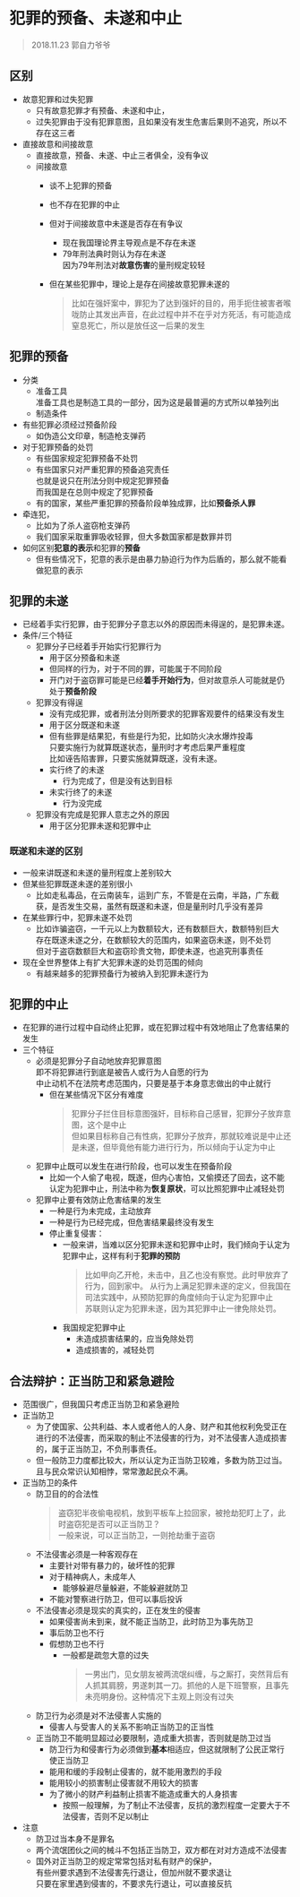 # 犯罪的预备、未遂和中止
> 2018.11.23 郭自力爷爷
## 区别
* 故意犯罪和过失犯罪
	* 只有故意犯罪才有预备、未遂和中止，  
	* 过失犯罪由于没有犯罪意图，且如果没有发生危害后果则不追究，所以不存在这三者  
* 直接故意和间接故意  
	* 直接故意，预备、未遂、中止三者俱全，没有争议  
	* 间接故意  
		* 谈不上犯罪的预备  
		* 也不存在犯罪的中止  
		* 但对于间接故意中未遂是否存在有争议  
			* 现在我国理论界主导观点是不存在未遂  
			* 79年刑法典时则认为存在未遂  
				因为79年刑法对**故意伤害**的量刑规定较轻  

		* 但在某些犯罪中，理论上是存在间接故意犯罪未遂的  
			> 比如在强奸案中，罪犯为了达到强奸的目的，用手扼住被害者喉咙防止其发出声音，在此过程中并不在乎对方死活，有可能造成窒息死亡，所以是放任这一后果的发生      

## 犯罪的预备  
* 分类  
	* 准备工具  
		准备工具也是制造工具的一部分，因为这是最普遍的方式所以单独列出
	* 制造条件   
* 有些犯罪必须经过预备阶段  
	* 如伪造公文印章，制造枪支弹药  
* 对于犯罪预备的处罚  
	* 有些国家规定犯罪预备不处罚  
	* 有些国家只对严重犯罪的预备追究责任  
		也就是说只在刑法分则中规定犯罪预备  
		而我国是在总则中规定了犯罪预备  
	* 有的国家，某些严重犯罪的预备阶段单独成罪，比如**预备杀人罪**
* 牵连犯，  
	* 比如为了杀人盗窃枪支弹药  
	* 我们国家采取重罪吸收轻罪，但大多数国家都是数罪并罚  
* 如何区别**犯意的表示**和犯罪的**预备**  
	* 但有些情况下，犯意的表示是由暴力胁迫行为作为后盾的，那么就不能看做犯意的表示   
			
## 犯罪的未遂
* 已经着手实行犯罪，由于犯罪分子意志以外的原因而未得逞的，是犯罪未遂。  
* 条件/三个特征    
	* 犯罪分子已经着手开始实行犯罪行为  
		* 用于区分预备和未遂  
		* 但同样的行为，对于不同的罪，可能属于不同阶段  
		* 开门对于盗窃罪可能是已经**着手开始行为**，但对故意杀人可能就是仍处于**预备阶段**   
	* 犯罪没有得逞  
		* 没有完成犯罪，或者刑法分则所要求的犯罪客观要件的结果没有发生  
		* 用于区分既遂和未遂  
		* 但有些罪是结果犯，有些是行为犯，比如防火决水爆炸投毒  
			只要实施行为就算既遂状态，量刑时才考虑后果严重程度  
			比如诬告陷害罪，只要实施就算既遂，没有未遂。  
		* 实行终了的未遂  
			* 行为完成了，但是没有达到目标    
		* 未实行终了的未遂  
			* 行为没完成  
	* 犯罪没有完成是犯罪人意志之外的原因  
		* 用于区分犯罪未遂和犯罪中止
### 既遂和未遂的区别  
* 一般来讲既遂和未遂的量刑程度上差别较大  
* 但某些犯罪既遂未遂的差别很小  
	* 比如走私毒品，在云南装车，运到广东，不管是在云南，半路，广东截获，是否发生交易，虽然有既遂和未遂，但是量刑时几乎没有差异  
* 在某些罪行中，犯罪未遂不处罚  
	* 比如诈骗盗窃，一千元以上为数额较大，还有数额巨大，数额特别巨大  
		存在既遂未遂之分，在数额较大的范围内，如果盗窃未遂，则不处罚  
		但对于盗窃数额巨大和盗窃珍贵文物，即使未遂，也追究刑事责任  
* 现在全世界整体上有扩大犯罪未遂的处罚范围的倾向  
	* 有越来越多的犯罪预备行为被纳入到犯罪未遂行为 

## 犯罪的中止  
* 在犯罪的进行过程中自动终止犯罪，或在犯罪过程中有效地阻止了危害结果的发生  
* 三个特征  
	* 必须是犯罪分子自动地放弃犯罪意图  
  	即不将犯罪进行到底是被告人或行为人自愿的行为  
		中止动机不在法院考虑范围内，只要是基于本身意志做出的中止就行  
		* 但在某些情况下区分有难度  
			> 犯罪分子拦住目标意图强奸，目标称自己感冒，犯罪分子放弃意图，这个是中止  
			但如果目标称自己有性病，犯罪分子放弃，那就较难说是中止还是未遂，但毕竟他有能力进行行为，所以倾向于认定为中止  
	* 犯罪中止既可以发生在进行阶段，也可以发生在预备阶段  
		* 比如一个人偷了电视，既遂，但内心害怕，又偷摸还了回去，这不能认定为犯罪中止，刑法中称为**恢复原状**，可以比照犯罪中止减轻处罚  
	* 犯罪中止要有效防止危害结果的发生  
		* 一种是行为未完成，主动放弃  
		* 一种是行为已经完成，但危害结果最终没有发生  
		* 停止重复侵害：
			* 一般来讲，当难以区分犯罪未遂和犯罪中止时，我们倾向于认定为犯罪中止，这样有利于**犯罪的预防**  
				> 比如甲向乙开枪，未击中，且乙也没有察觉。此时甲放弃了行为，回到家中。
				从行为上满足犯罪未遂的定义，但我国在司法实践中，从预防犯罪的角度倾向于认定为犯罪中止  
				苏联则认定为犯罪未遂，因为其犯罪中止一律免除处罚。  
			* 我国规定犯罪中止  
				* 未造成损害结果的，应当免除处罚
				* 造成损害的，减轻处罚  

## 合法辩护：正当防卫和紧急避险  
* 范围很广，但我国只考虑正当防卫和紧急避险  
* 正当防卫
	* 为了使国家、公共利益、本人或者他人的人身、财产和其他权利免受正在进行的不法侵害，而采取的制止不法侵害的行为，对不法侵害人造成损害的，属于正当防卫，不负刑事责任。  
	* 但一般防卫力度都比较大，所以认定为正当防卫较难，多数为防卫过当。且与民众常识认知相悖，常常激起民众不满。  
* 正当防卫的条件  
	* 防卫目的的合法性  
		> 盗窃犯半夜偷电视机，放到平板车上拉回家，被抢劫犯盯上了，此时盗窃犯是否可以正当防卫？  
		一般来说，可以正当防卫，一则抢劫重于盗窃    
	* 不法侵害必须是一种客观存在  
		* 主要针对带有暴力的，破坏性的犯罪  
		* 对于精神病人，未成年人 
			* 能够躲避尽量躲避，不能躲避就防卫  
		* 不能对警察进行防卫，但可以事后投诉  
	* 不法侵害必须是现实的真实的，正在发生的侵害  
		* 如果侵害尚未到来，就不能正当防卫，此时防卫为事先防卫  
		* 事后防卫也不行  
		* 假想防卫也不行  
			* 一般都是疏忽大意的过失  
				> 一男出门，见女朋友被两流氓纠缠，与之厮打，突然背后有人抓其肩膀，男遂刺其一刀。抓他的人是下班警察，且事先未亮明身份。这种情况下主观上则没有过失  
	* 防卫行为必须是对不法侵害人实施的  
		* 侵害人与受害人的关系不影响正当防卫的正当性  
	* 正当防卫不能明显超过必要限制，造成重大损害，否则就是防卫过当  
		* 防卫行为和侵害行为必须做到**基本**相适应，但这就限制了公民正常行使正当防卫  
		* 能用和缓的手段制止侵害的，就不能用激烈的手段
		* 能用较小的损害制止侵害就不用较大的损害  
		* 为了微小的财产利益制止损害不能造成重大的人身损害  
			* 按照一般理解，为了制止不法侵害，反抗的激烈程度一定要大于不法侵害，否则不足以制止    
* 注意  
	* 防卫过当本身不是罪名  
	* 两个流氓团伙之间的械斗不包括正当防卫，双方都在对对方造成不法侵害  
	* 国外对正当防卫的规定常常包括对私有财产的保护，  
		有些州要求遇到不法侵害先行退让，但加州就不要求退让  
  	只要在家里遇到侵害的，不要求先行退让，可以直接反抗    